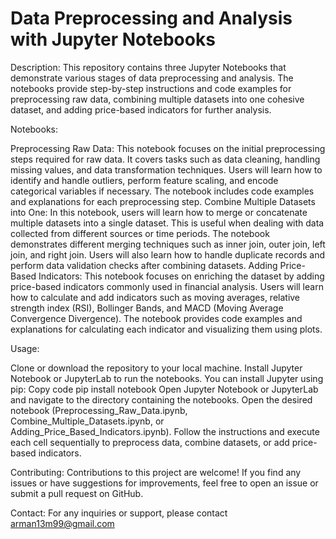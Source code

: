 # Data Preprocessing and Analysis with Jupyter Notebooks

Description:
This repository contains three Jupyter Notebooks that demonstrate various stages of data preprocessing and analysis. The notebooks provide step-by-step instructions and code examples for preprocessing raw data, combining multiple datasets into one cohesive dataset, and adding price-based indicators for further analysis.

Notebooks:

Preprocessing Raw Data:
This notebook focuses on the initial preprocessing steps required for raw data. It covers tasks such as data cleaning, handling missing values, and data transformation techniques.
Users will learn how to identify and handle outliers, perform feature scaling, and encode categorical variables if necessary.
The notebook includes code examples and explanations for each preprocessing step.
Combine Multiple Datasets into One:
In this notebook, users will learn how to merge or concatenate multiple datasets into a single dataset. This is useful when dealing with data collected from different sources or time periods.
The notebook demonstrates different merging techniques such as inner join, outer join, left join, and right join.
Users will also learn how to handle duplicate records and perform data validation checks after combining datasets.
Adding Price-Based Indicators:
This notebook focuses on enriching the dataset by adding price-based indicators commonly used in financial analysis.
Users will learn how to calculate and add indicators such as moving averages, relative strength index (RSI), Bollinger Bands, and MACD (Moving Average Convergence Divergence).
The notebook provides code examples and explanations for calculating each indicator and visualizing them using plots.

Usage:

Clone or download the repository to your local machine.
Install Jupyter Notebook or JupyterLab to run the notebooks. You can install Jupyter using pip:
Copy code
pip install notebook
Open Jupyter Notebook or JupyterLab and navigate to the directory containing the notebooks.
Open the desired notebook (Preprocessing_Raw_Data.ipynb, Combine_Multiple_Datasets.ipynb, or Adding_Price_Based_Indicators.ipynb).
Follow the instructions and execute each cell sequentially to preprocess data, combine datasets, or add price-based indicators.

Contributing:
Contributions to this project are welcome! If you find any issues or have suggestions for improvements, feel free to open an issue or submit a pull request on GitHub.

Contact:
For any inquiries or support, please contact arman13m99@gmail.com
